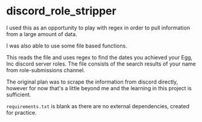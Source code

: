 # discord_role_stripper

I used this as an opportunity to play with regex in order to pull information from a large amount of data.

I was also able to use some file based functions.

This reads the file and uses regex to find the dates you achieved your Egg, Inc discord server roles.
The file consists of the search results of your name from role-submissions channel.

The original plan was to scrape the information from discord directly, however for now that's a little beyond me and the learning in this project is sufficient.

`requirements.txt` is blank as there are no external dependencies, created for practice.
